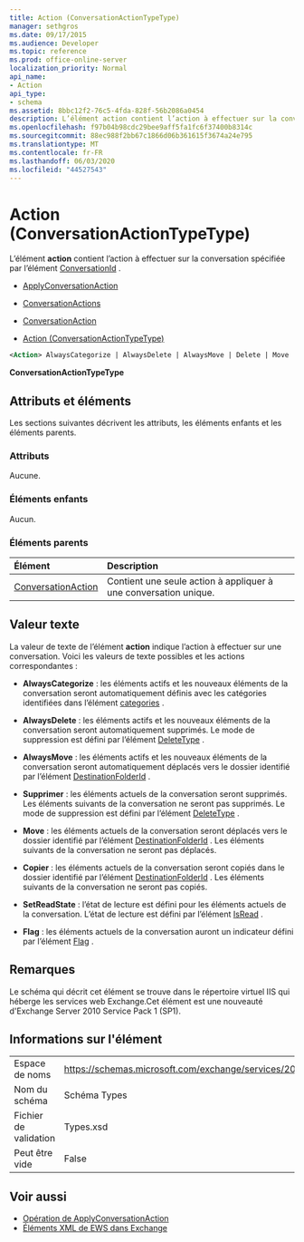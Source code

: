 ```yaml
---
title: Action (ConversationActionTypeType)
manager: sethgros
ms.date: 09/17/2015
ms.audience: Developer
ms.topic: reference
ms.prod: office-online-server
localization_priority: Normal
api_name:
- Action
api_type:
- schema
ms.assetid: 8bbc12f2-76c5-4fda-828f-56b2086a0454
description: L’élément action contient l’action à effectuer sur la conversation spécifiée par l’élément ConversationId.
ms.openlocfilehash: f97b04b98cdc29bee9aff5fa1fc6f37400b8314c
ms.sourcegitcommit: 88ec988f2bb67c1866d06b361615f3674a24e795
ms.translationtype: MT
ms.contentlocale: fr-FR
ms.lasthandoff: 06/03/2020
ms.locfileid: "44527543"
---
```

# <a name="action-conversationactiontypetype"></a>Action (ConversationActionTypeType)

L’élément **action** contient l’action à effectuer sur la conversation spécifiée par l’élément [ConversationId](conversationid.md) . 
  
- [ApplyConversationAction](applyconversationaction.md)
  
- [ConversationActions](conversationactions.md)
  
- [ConversationAction](conversationaction.md)
  
- [Action (ConversationActionTypeType)](action-conversationactiontypetype.md)
  
```XML
<Action> AlwaysCategorize | AlwaysDelete | AlwaysMove | Delete | Move | Copy | SetReadState </Action>
```

 **ConversationActionTypeType**
## <a name="attributes-and-elements"></a>Attributs et éléments

Les sections suivantes décrivent les attributs, les éléments enfants et les éléments parents.
  
### <a name="attributes"></a>Attributs

Aucune.
  
### <a name="child-elements"></a>Éléments enfants

Aucun.
  
### <a name="parent-elements"></a>Éléments parents

|**Élément**|**Description**|
|:-----|:-----|
|[ConversationAction](conversationaction.md) <br/> |Contient une seule action à appliquer à une conversation unique.  <br/> |
   
## <a name="text-value"></a>Valeur texte

La valeur de texte de l’élément **action** indique l’action à effectuer sur une conversation. Voici les valeurs de texte possibles et les actions correspondantes : 
  
- **AlwaysCategorize** : les éléments actifs et les nouveaux éléments de la conversation seront automatiquement définis avec les catégories identifiées dans l’élément [categories](categories-ex15websvcsotherref.md) . 
    
- **AlwaysDelete** : les éléments actifs et les nouveaux éléments de la conversation seront automatiquement supprimés. Le mode de suppression est défini par l’élément [DeleteType](deletetype.md) . 
    
- **AlwaysMove** : les éléments actifs et les nouveaux éléments de la conversation seront automatiquement déplacés vers le dossier identifié par l’élément [DestinationFolderId](destinationfolderid.md) . 
    
- **Supprimer** : les éléments actuels de la conversation seront supprimés. Les éléments suivants de la conversation ne seront pas supprimés. Le mode de suppression est défini par l’élément [DeleteType](deletetype.md) . 
    
- **Move** : les éléments actuels de la conversation seront déplacés vers le dossier identifié par l’élément [DestinationFolderId](destinationfolderid.md) . Les éléments suivants de la conversation ne seront pas déplacés. 
    
- **Copier** : les éléments actuels de la conversation seront copiés dans le dossier identifié par l’élément [DestinationFolderId](destinationfolderid.md) . Les éléments suivants de la conversation ne seront pas copiés. 
    
- **SetReadState** : l’état de lecture est défini pour les éléments actuels de la conversation. L’état de lecture est défini par l’élément [IsRead](isread.md) . 
    
- **Flag** : les éléments actuels de la conversation auront un indicateur défini par l’élément [Flag](flag.md) . 
    
## <a name="remarks"></a>Remarques

Le schéma qui décrit cet élément se trouve dans le répertoire virtuel IIS qui héberge les services web Exchange.Cet élément est une nouveauté d'Exchange Server 2010 Service Pack 1 (SP1).
  
## <a name="element-information"></a>Informations sur l'élément

|||
|:-----|:-----|
|Espace de noms  <br/> |https://schemas.microsoft.com/exchange/services/2006/types  <br/> |
|Nom du schéma  <br/> |Schéma Types  <br/> |
|Fichier de validation  <br/> |Types.xsd  <br/> |
|Peut être vide  <br/> |False  <br/> |
   
## <a name="see-also"></a>Voir aussi

- [Opération de ApplyConversationAction](applyconversationaction-operation.md)
- [Éléments XML de EWS dans Exchange](ews-xml-elements-in-exchange.md)

